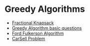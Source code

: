 # Greedy Algorithms
- [Fractional Knapsack](Fractional%20Knapsack.md)
- [Greedy Algorithm basic questions](Greedy%20algorithms%20questions.md)
- [Ford Fulkerson Algorithm](FordFulkersonAlgorithm.md)
- [CarSell Problem](CarSell_Problem.md)
